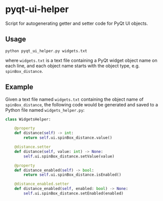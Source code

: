 # pyqt-ui-helper

Script for autogenerating getter and setter code for PyQt UI objects.

Usage
-----

`python pyqt_ui_helper.py widgets.txt`

where `widgets.txt` is a text file containing a PyQt widget object name on each line, and each object name starts with the object type, e.g. `spinBox_distance`.

Example
-------

Given a text file named `widgets.txt` containing the object name of `spinBox_distance`, the following code would be generated and saved to a Python file named `widgets_helper.py`:

```python
class WidgetsHelper:

    @property
    def distance(self) -> int:
        return self.ui.spinBox_distance.value()

    @distance.setter
    def distance(self, value: int) -> None:
        self.ui.spinBox_distance.setValue(value)

    @property
    def distance_enabled(self) -> bool:
        return self.ui.spinBox_distance.isEnabled()

    @distance_enabled.setter
    def distance_enabled(self, enabled: bool) -> None:
        self.ui.spinBox_distance.setEnabled(enabled)
```
